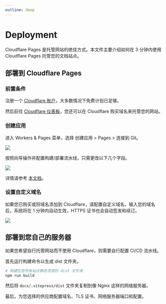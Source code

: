 ```yaml
---
outline: deep
---
```

# Deployment

Cloudflare Pages 是托管网站的绝佳方式。本文件主要介绍如何在 3 分钟内使用 Cloudflare Pages 托管您的文档站点。

## 部署到 Cloudflare Pages

### 前置条件

注册一个 [Cloudflare 账户](https://www.cloudflare.com/plans/)，大多数情况下免费计划已足够。

然后前往 [Cloudflare 仪表板](https://dash.cloudflare.com)，您还可以在 Cloudflare 购买域名来托管您的网站。

### 创建应用

进入 Workers & Pages 菜单，选择 创建应用 > Pages > 连接到 Git。

![](https://filecdn.code2life.top/create-pages-cloudflare.png)

按照向导操作并配置构建/部署流水线，只需更改以下几个字段。

![](https://filecdn.code2life.top/connect-git-and-build.png)

详情请参考 [本文档](https://developers.cloudflare.com/pages/framework-guides/deploy-a-vitepress-site/)。

### 设置自定义域名

如果您已购买或将域名添加到 Cloudflare，请配置自定义域名，输入您的域名后，系统将在 1 分钟内自动生效，HTTPS 证书也会自动签发和续订。

![](https://filecdn.code2life.top/custom-domain.png)

## 部署到您自己的服务器

如果您希望自行托管网站而不使用 Cloudflare，则需要自行配置 CI/CD 流水线。

首先运行构建命令以生成 dist 文件夹。

```bash
# 构建包含所有站点静态资源的 dist 文件夹
npm run build
```

然后将 `docs/.vitepress/dist` 文件夹复制到像 Nginx 这样的网络服务器。

最后，为您选择的供应商配置域名、TLS 证书、网络服务器端口和配置。
```
